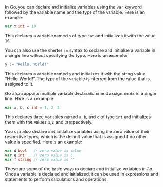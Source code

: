 In Go, you can declare and initialize variables using the `var` keyword followed by the variable name and the type of the variable. Here is an example:

```go
var x int = 10
```

This declares a variable named `x` of type `int` and initializes it with the value `10`.

You can also use the shorter `:=` syntax to declare and initialize a variable in a single line without specifying the type. Here is an example:

```go
y := "Hello, World!"
```

This declares a variable named `y` and initializes it with the string value "Hello, World!". The type of the variable is inferred from the value that is assigned to it.

Go also supports multiple variable declarations and assignments in a single line. Here is an example:

```go
var a, b, c int = 1, 2, 3
```

This declares three variables named `a`, `b`, and `c` of type `int` and initializes them with the values `1`,`2`, and `3`respectively.

You can also declare and initialize variables using the zero value of their respective types, which is the default value that is assigned if no other value is specified. Here is an example:

```go
var d bool   // zero value is false
var e int    // zero value is 0
var f string // zero value is ""
```

These are some of the basic ways to declare and initialize variables in Go. Once a variable is declared and initialized, it can be used in expressions and statements to perform calculations and operations.